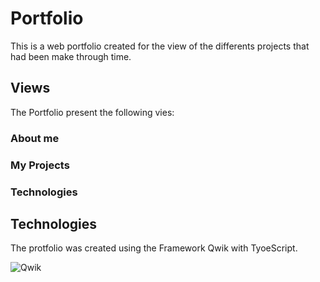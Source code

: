 # Portfolio

This is a web portfolio created for the view of the differents projects that had been make through time.

## Views

The Portfolio present the following vies:

### About me

### My Projects

### Technologies

## Technologies

The protfolio was created using the Framework Qwik with TyoeScript. 

![Qwik]([https://upload.wikimedia.org/wikipedia/commons/a/a7/React-icon.svg](https://media.licdn.com/dms/image/D4D0BAQExS0LiJKzXVw/company-logo_200_200/0/1667203807584/qwik_framework_logo?e=2147483647&v=beta&t=q3EhAlCHdRlq-Vemi241C5oam8IgW-BcN8dljWk6das))




